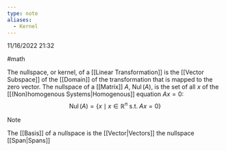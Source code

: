 ```yaml
---
type: note
aliases:
  - Kernel
---
```

11/16/2022 21:32

  #math 

The nullspace, or kernel, of a [[Linear Transformation]] is the [[Vector Subspace]] of the [[Domain]] of the transformation that is mapped to the zero vector. The nullspace of a [[Matrix]] $A$, $\operatorname{Nul}(A)$, is the set of all $x$ of the [[(Non)homogenous Systems|Homogenous]] equation $Ax=0$:
$$
\operatorname{Nul}(A)=\{x\mid x\in\mathbb{R}^n\;\text{s.t.}\;Ax=0\}
$$
>[!note]
>The [[Basis]] of a nullspace is the [[Vector|Vectors]] the nullspace [[Span|Spans]]




